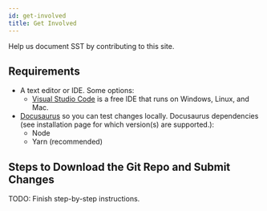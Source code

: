 ```yaml
---
id: get-involved
title: Get Involved
---
```


Help us document SST by contributing to this site.

## Requirements
- A text editor or IDE. Some options:
  - [Visual Studio Code](https://code.visualstudio.com/) is a free IDE that runs on Windows, Linux, and Mac.
- [Docusaurus](https://docusaurus.io/docs/en/installation) so you can test changes locally. Docusaurus dependencies (see installation page for which version(s) are supported.):
  - Node 
  - Yarn (recommended) 

 ## Steps to Download the Git Repo and Submit Changes

 TODO: Finish step-by-step instructions.